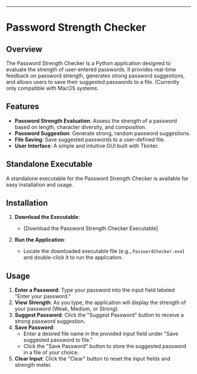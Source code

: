 
---

# Password Strength Checker

## Overview
The Password Strength Checker is a Python application designed to evaluate the strength of user-entered passwords. It provides real-time feedback on password strength, generates strong password suggestions, and allows users to save their suggested passwords to a file. (Currently only compatible with MacOS systems.

## Features
- **Password Strength Evaluation**: Assess the strength of a password based on length, character diversity, and composition.
- **Password Suggestion**: Generate strong, random password suggestions.
- **File Saving**: Save suggested passwords to a user-defined file.
- **User Interface**: A simple and intuitive GUI built with Tkinter.

## Standalone Executable
A standalone executable for the Password Strength Checker is available for easy installation and usage. 

## Installation
1. **Download the Executable**:
   - [Download the Password Strength Checker Executable]

2. **Run the Application**:
   - Locate the downloaded executable file (e.g., `PasswordChecker.exe`) and double-click it to run the application.

## Usage
1. **Enter a Password**: Type your password into the input field labeled "Enter your password."
2. **View Strength**: As you type, the application will display the strength of your password (Weak, Medium, or Strong).
3. **Suggest Password**: Click the "Suggest Password" button to receive a strong password suggestion.
4. **Save Password**:
   - Enter a desired file name in the provided input field under "Save suggested password to file."
   - Click the "Save Password" button to store the suggested password in a file of your choice.
5. **Clear Input**: Click the "Clear" button to reset the input fields and strength meter.

